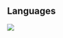 ## Languages
![](https://github-readme-stats.vercel.app/api/top-langs?username=cyberLaVoy&theme=github_dark&langs_count=21&layout=compact&hide_title=true&hide=HTML,Makefile,Jupyter%20Notebook)
